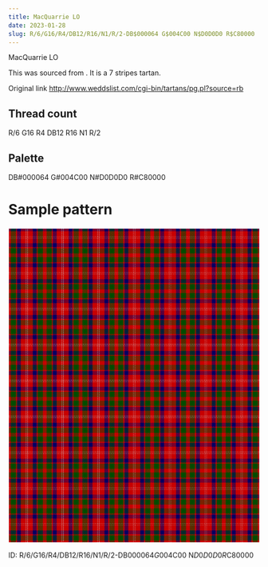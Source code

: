 ```yaml
---
title: MacQuarrie LO
date: 2023-01-28
slug: R/6/G16/R4/DB12/R16/N1/R/2-DB$000064 G$004C00 N$D0D0D0 R$C80000
---
```

MacQuarrie LO

This was sourced from <no value>.  It is a 7 stripes tartan.

Original link http://www.weddslist.com/cgi-bin/tartans/pg.pl?source=rb

## Thread count
R/6 G16 R4 DB12 R16 N1 R/2

## Palette
DB#000064 G#004C00 N#D0D0D0 R#C80000

# Sample pattern

![Tartan detail](tartan.png "R/6 G16 R4 DB12 R16 N1 R/2 tartan")

ID: R/6/G16/R4/DB12/R16/N1/R/2-DB$000064 G$004C00 N$D0D0D0 R$C80000